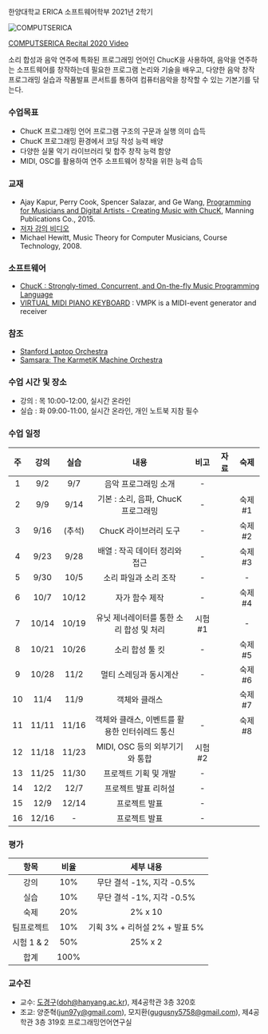 한양대학교 ERICA 소프트웨어학부 2021년 2학기

![COMPUTSERICA](https://i.imgur.com/3A8uLLH.png)

[COMPUTSERICA Recital 2020 Video](https://youtu.be/Z_QCXaJ7Z0E)

소리 합성과 음악 연주에 특화된 프로그래밍 언어인 ChucK을 사용하여, 음악을 연주하는 소프트웨어를 창작하는데 필요한 프로그램 논리와 기술을 배우고, 다양한 음악 창작 프로그래밍 실습과 작품발표 콘서트를 통하여 컴퓨터음악을 창작할 수 있는 기본기를 닦는다.

### 수업목표

-	ChucK 프로그래밍 언어 프로그램 구조의 구문과 실행 의미 습득
-	ChucK 프로그래밍 환경에서 코딩 작성 능력 배양
-	다양한 실물 악기 라이브러리 및 합주 창작 능력 함양
-	MIDI, OSC를 활용하여 연주 소프트웨어 창작을 위한 능력 습득

### 교재

-	Ajay Kapur, Perry Cook, Spencer Salazar, and Ge Wang, [Programming for Musicians and Digital Artists - Creating Music with ChucK](https://www.manning.com/books/programming-for-musicians-and-digital-artists), Manning Publications Co., 2015.
-	[저자 강의 비디오](https://www.kadenze.com/courses/introduction-to-programming-for-musicians-and-digital-artists/info)
-	Michael Hewitt, Music Theory for Computer Musicians, Course Technology, 2008.

### 소프트웨어

-	[ChucK : Strongly-timed, Concurrent, and On-the-fly Music Programming Language](https://chuck.cs.princeton.edu/)
-	[VIRTUAL MIDI PIANO KEYBOARD](http://vmpk.sourceforge.net/) : VMPK is a MIDI-event generator and receiver

### 참조

-	[Stanford Laptop Orchestra](http://slork.stanford.edu/)
-	[Samsara: The KarmetiK Machine Orchestra](https://www.facebook.com/karmetik/videos/10153588268247091/)

### 수업 시간 및 장소

-	강의 : 목 10:00-12:00, 실시간 온라인 
-	실습 : 화 09:00-11:00, 실시간 온라인, 개인 노트북 지참 필수

### 수업 일정

| 주 | 강의 | 실습 | 내용 | 비고 | 자료 | 숙제 |
|:--:|:--:|:--:|:----------------------------------------:|:------:|:---------------------------------------------------------------------------------------------:|:----:|
| 1 | 9/2 | 9/7 | 음악 프로그래밍 소개  |   \-   |   |      |
| 2  | 9/9 | 9/14 | 기본 : 소리, 음파, ChucK 프로그래밍 |   \-   |   | 숙제#1     |
| 3  | 9/16 | (추석) |          ChucK 라이브러리 도구           |   \-   |   | 숙제#2 |
| 4  | 9/23 | 9/28 |      배열 : 작곡 데이터 정리와 접근      |   \-   |   | 숙제#3 |
| 5  | 9/30 | 10/5 |          소리 파일과 소리 조작           |   \-   |   | - |
| 6  | 10/7 | 10/12 |              자가 함수 제작              |   \-   |   | 숙제#4 |
| 7  | 10/14 | 10/19 | 유닛 제너레이터를 통한 소리 합성 및 처리 | 시험#1 |   |  -  |
| 8  | 10/21 | 10/26 |             소리 합성 툴 킷              |   \-   |  | 숙제#5 |
| 9  | 10/28 | 11/2 |          멀티 스레딩과 동시계산          |   \-   |   | 숙제#6 |
| 10 | 11/4 | 11/9 |              객체와 클래스               |      |   |  숙제#7  |
| 11 | 11/11 | 11/16 |     객체와 클래스, 이벤트를 활용한 인터쉬레드 통신      |   \-   |  |  숙제#8  |
| 12 | 11/18 | 11/23 |      MIDI, OSC 등의 외부기기와 통합      |   시험#2    |  |      |
| 13 | 11/25 | 11/30 |          프로젝트 기획 및 개발            | \-  |                                                                                               |      |
| 14 | 12/2 | 12/7 |             프로젝트 발표 리허설            |   \-   |                                                                                               |      |
| 15 | 12/9 | 12/14 |              프로젝트 발표            |   \-   |                                                                                               |      
| 16 | 12/16 | - |              프로젝트 발표            |   \-   |                                                                                               |      

### 평가

| 항목 | 비율 | 세부 내용 |
|:---:|:---:|:---:|
| 강의 | 10% | 무단 결석 -1%, 지각 -0.5% |
| 실습 | 10% | 무단 결석 -1%, 지각 -0.5% |
| 숙제 | 20% | 2% x 10 |
| 팀프로젝트 | 10% | 기획 3% + 리허설 2% + 발표 5% |
| 시험 1 & 2 | 50% | 25% x 2 |
| 합계 | 100% |  |


### 교수진

- 교수: [도경구](http://doggzone.github.io/home)(doh@hanyang.ac.kr), 제4공학관 3층 320호
- 조교: 양준혁(jun97y@gmail.com), 모지환(gugusny5758@gmail.com), 제4공학관 3층 319호 프로그래밍언어연구실
